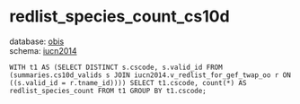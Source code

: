 # redlist_species_count_cs10d
database: [obis](../)  
schema: [iucn2014](iucn2014)  

    WITH t1 AS (SELECT DISTINCT s.cscode, s.valid_id FROM (summaries.cs10d_valids s JOIN iucn2014.v_redlist_for_gef_twap_oo r ON ((s.valid_id = r.tname_id)))) SELECT t1.cscode, count(*) AS redlist_species_count FROM t1 GROUP BY t1.cscode;